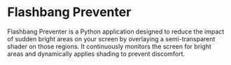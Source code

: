 # Flashbang Preventer

Flashbang Preventer is a Python application designed to reduce the impact of sudden bright areas on your screen by overlaying a semi-transparent shader on those regions. It continuously monitors the screen for bright areas and dynamically applies shading to prevent discomfort.
